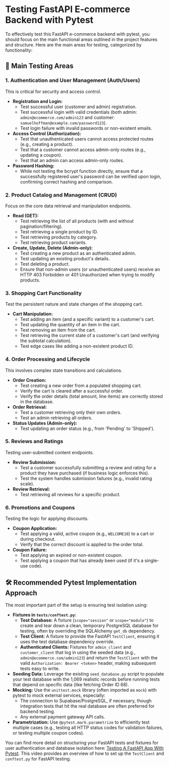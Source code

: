 # Testing FastAPI E-commerce Backend with Pytest

To effectively test this FastAPI e-commerce backend with pytest, you should focus on the main functional areas outlined in the project features and structure. Here are the main areas for testing, categorized by functionality:

## 🧪 Main Testing Areas

### 1. Authentication and User Management (Auth/Users)

This is critical for security and access control.

*   **Registration and Login:**
    *   Test successful user (customer and admin) registration.
    *   Test successful login with valid credentials (both admin: `admin@ecommerce.com/admin123` and customer: `samuelhoffman@example.com/password123`).
    *   Test login failure with invalid passwords or non-existent emails.
*   **Access Control (Authorization):**
    *   Test that unauthenticated users cannot access protected routes (e.g., creating a product).
    *   Test that a customer cannot access admin-only routes (e.g., updating a coupon).
    *   Test that an admin can access admin-only routes.
*   **Password Hashing:**
    *   While not testing the bcrypt function directly, ensure that a successfully registered user's password can be verified upon login, confirming correct hashing and comparison.

### 2. Product Catalog and Management (CRUD)

Focus on the core data retrieval and manipulation endpoints.

*   **Read (GET):**
    *   Test retrieving the list of all products (with and without pagination/filtering).
    *   Test retrieving a single product by ID.
    *   Test retrieving products by category.
    *   Test retrieving product variants.
*   **Create, Update, Delete (Admin-only):**
    *   Test creating a new product as an authenticated admin.
    *   Test updating an existing product's details.
    *   Test deleting a product.
    *   Ensure that non-admin users (or unauthenticated users) receive an HTTP 403 Forbidden or 401 Unauthorized when trying to modify products.

### 3. Shopping Cart Functionality

Test the persistent nature and state changes of the shopping cart.

*   **Cart Manipulation:**
    *   Test adding an item (and a specific variant) to a customer's cart.
    *   Test updating the quantity of an item in the cart.
    *   Test removing an item from the cart.
    *   Test retrieving the current state of a customer's cart (and verifying the subtotal calculation).
    *   Test edge cases like adding a non-existent product ID.

### 4. Order Processing and Lifecycle

This involves complex state transitions and calculations.

*   **Order Creation:**
    *   Test creating a new order from a populated shopping cart.
    *   Verify the cart is cleared after a successful order.
    *   Verify the order details (total amount, line items) are correctly stored in the database.
*   **Order Retrieval:**
    *   Test a customer retrieving only their own orders.
    *   Test an admin retrieving all orders.
*   **Status Updates (Admin-only):**
    *   Test updating an order status (e.g., from 'Pending' to 'Shipped').

### 5. Reviews and Ratings

Testing user-submitted content endpoints.

*   **Review Submission:**
    *   Test a customer successfully submitting a review and rating for a product they have purchased (if business logic enforces this).
    *   Test the system handles submission failures (e.g., invalid rating scale).
*   **Review Retrieval:**
    *   Test retrieving all reviews for a specific product.

### 6. Promotions and Coupons

Testing the logic for applying discounts.

*   **Coupon Application:**
    *   Test applying a valid, active coupon (e.g., `WELCOME10`) to a cart or during checkout.
    *   Verify that the correct discount is applied to the order total.
*   **Coupon Failure:**
    *   Test applying an expired or non-existent coupon.
    *   Test applying a coupon that has already been used (if it's a single-use code).

## 🛠️ Recommended Pytest Implementation Approach

The most important part of the setup is ensuring test isolation using:

*   **Fixtures in `tests/conftest.py`:**
    *   **Test Database:** A fixture (`scope="session"` or `scope="module"`) to create and tear down a clean, temporary PostgreSQL database for testing, often by overriding the SQLAlchemy `get_db` dependency.
    *   **Test Client:** A fixture to provide the FastAPI `TestClient`, ensuring it uses the test database dependency override.
    *   **Authenticated Clients:** Fixtures for `admin_client` and `customer_client` that log in using the seeded data (e.g., `admin@ecommerce.com/admin123`) and return the `TestClient` with the valid `Authorization: Bearer <token>` header, making subsequent tests easy to write.
*   **Seeding Data:** Leverage the existing `seed_database.py` script to populate your test database with the 1,069 realistic records before running tests that depend on specific data (like fetching Order ID 68).
*   **Mocking:** Use the `unittest.mock` library (often imported as `mock`) with pytest to mock external services, especially:
    *   The connection to Supabase/PostgreSQL, if necessary, though integration tests that hit the real database are often preferred for backend testing.
    *   Any external payment gateway API calls.
*   **Parametrization:** Use `@pytest.mark.parametrize` to efficiently test multiple cases (e.g., testing all HTTP status codes for validation failures, or testing multiple coupon codes).

You can find more detail on structuring your FastAPI tests and fixtures for user authentication and database isolation here: [Testing A FastAPI App With Pytest](https://www.youtube.com/watch?v=vma91bCgTzM). This video provides an overview of how to set up the `TestClient` and `conftest.py` for FastAPI testing.
